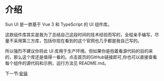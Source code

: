 
# 介绍

 Sun UI 是一款基于 Vue 3 和 TypeScript 的 UI 组件库。
 
 这款组件库其实是我为了总结自己这段时间的技术经验而写的，全程亲手编写，尽量不采用第三方库，包括你现在看到的这个官网也几乎都是我自己写的。
 
 所以强烈不建议你将此 UI 库用于生产环境。但如果你是抱着看源代码的目的来的，那么这个库还是值得一看的。点击首页的GitHub链接即可,你也可以直接查看每个组件的源代码和示例，运行方法见 README.md。
 
 下一节:[安装](#/doc/install)
 
 
 
 